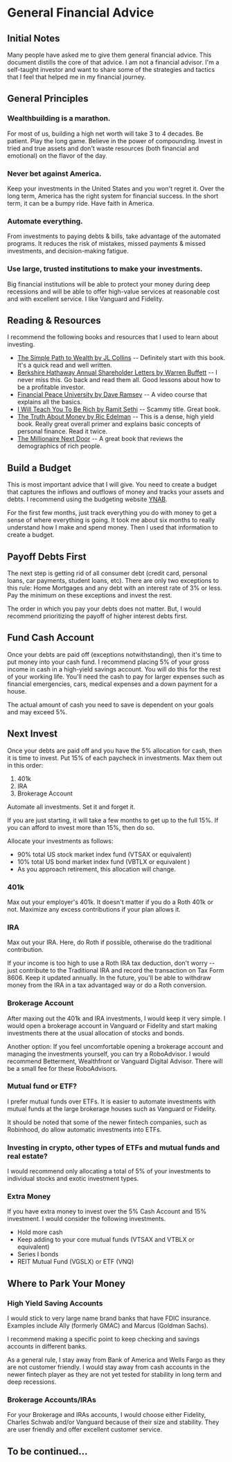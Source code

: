 # General Financial Advice
## Initial Notes
Many people have asked me to give them general financial advice. This document distills the core of that advice. I am not a financial advisor. I'm a self-taught investor and want to share some of the strategies and tactics that I feel that helped me in my financial journey.

## General Principles
### Wealthbuilding is a marathon. 
For most of us, building a high net worth will take 3 to 4 decades. Be patient. Play the long game. Believe in the power of compounding. Invest in tried and true assets and don't waste resources (both financial and emotional) on the flavor of the day.

### Never bet against America. 
Keep your investments in the United States and you won't regret it. Over the long term, America has the right system for financial success. In the short term, it can be a bumpy ride. Have faith in America.

### Automate everything. 
From investments to paying debts & bills, take advantage of the automated programs. It reduces the risk of mistakes, missed payments & missed investments, and decision-making fatigue.

### Use large, trusted institutions to make your investments. 
Big financial institutions will be able to protect your money during deep recessions and will be able to offer high-value services at reasonable cost and with excellent service. I like Vanguard and Fidelity.

## Reading & Resources
I recommend the following books and resources that I used to learn about investing.
- [The Simple Path to Wealth by JL Collins](https://bookshop.org/a/11815/9781533667922) -- Definitely start with this book. It's a quick read and well written.
- [Berkshire Hathaway Annual Shareholder Letters by Warren Buffett](https://berkshirehathaway.com/letters/letters.html) -- I never miss this. Go back and read them all. Good lessons about how to be a profitable investor.
- [Financial Peace University by Dave Ramsey](https://www.ramseysolutions.com/ramseyplus/financial-peace) -- A video course that explains all the basics.
- [I Will Teach You To Be Rich by Ramit Sethi](https://bookshop.org/a/11815/9781523505746) -- Scammy title. Great book.
- [The Truth About Money by Ric Edelman](https://bookshop.org/a/11815/9780062006486) -- This is a dense, high yield book. Really great overall primer and explains basic concepts of personal finance. Read it twice.
- [The Millionaire Next Door](https://bookshop.org/a/11815/9781589795471) --  A great book that reviews the demographics of rich people. 

## Build a Budget
This is most important advice that I will give. You need to create a budget that captures the inflows and outflows of money and tracks your assets and debts. I recommend using the budgeting website [YNAB](https://www.youneedabudget.com). 

For the first few months, just track everything you do with money to get a sense of where everything is going. It took me about six months to really understand how I make and spend money. Then I used that information to create a budget.

## Payoff Debts First
The next step is getting rid of all consumer debt (credit card, personal loans, car payments, student loans, etc). There are only two exceptions to this rule: Home Mortgages and any debt with an interest rate of 3% or less. Pay the minimum on these exceptions and invest the rest. 

The order in which you pay your debts does not matter. But, I would recommend prioritizing the payoff of higher interest debts first.  

## Fund Cash Account
Once your debts are paid off (exceptions notwithstanding), then it's time to put money into your cash fund. I recommend placing 5% of your gross income in cash in a high-yield savings account. You will do this for the rest of your working life. You'll need the cash to pay for larger expenses such as financial emergencies, cars, medical expenses and a down payment for a house.

The actual amount of cash you need to save is dependent on your goals and may exceed 5%.

## Next Invest
Once your debts are paid off and you have the 5% allocation for cash, then it is time to invest. Put 15% of each paycheck in investments. Max them out in this order:

1. 401k
2. IRA
3. Brokerage Account 

Automate all investments. Set it and forget it.

If you are just starting, it will take a few months to get up to the full 15%. If you can afford to invest more than 15%, then do so. 

Allocate your investments as follows:
- 90% total US stock market index fund (VTSAX or equivalent)
- 10% total US bond market index fund (VBTLX or equivalent )
- As you approach retirement, this allocation will change.

### 401k
Max out your employer's 401k. It doesn't matter if you do a Roth 401k or not. Maximize any excess contributions if your plan allows it.

### IRA
Max out your IRA. Here, do Roth if possible, otherwise do the traditional contribution.

If your income is too high to use a Roth IRA tax deduction, don't worry -- just contribute to the Traditional IRA and record the transaction on Tax Form 8606. Keep it updated annually. In the future, you'll be able to withdraw money from the IRA in a tax advantaged way or do a Roth conversion.
 
### Brokerage Account
After maxing out the 401k and IRA investments, I would keep it very simple. I would open a brokerage account in Vanguard or Fidelity and start making investments there at the usual allocation of stocks and bonds.

Another option: If you feel uncomfortable opening a brokerage account and managing the investments yourself, you can try a RoboAdvisor. I would recommend Betterment, Wealthfront or Vanguard Digital Advisor. There will be a small fee for these RoboAdvisors. 

### Mutual fund or ETF?
I prefer mutual funds over ETFs. It is easier to automate investments with mutual funds at the large brokerage houses such as Vanguard or Fidelity.

It should be noted that some of the newer fintech companies, such as Robinhood, do allow automatic investments into ETFs.

### Investing in crypto, other types of ETFs and mutual funds and real estate?
I would recommend only allocating a total of 5% of your investments to individual stocks and exotic investment types.

### Extra Money

If you have extra money to invest over the 5% Cash Account and 15% investment. I would consider the following investments.

- Hold more cash
- Keep adding to your core mutual funds (VTSAX and VTBLX or equivalent)
- Series I bonds 
- REIT Mutual Fund (VGSLX) or ETF (VNQ) 

## Where to Park Your Money

### High Yield Saving Accounts
I would stick to very large name brand banks that have FDIC insurance. Examples include Ally (formerly GMAC) and Marcus (Goldman Sachs). 

I recommend making a specific point to keep checking and savings accounts in different banks. 

As a general rule, I stay away from Bank of America and Wells Fargo as they are not customer friendly. I would stay away from cash accounts in the newer fintech player as they are not yet tested for stability in long term and deep recessions. 

### Brokerage Accounts/IRAs
For your Brokerage and IRAs accounts, I would choose either Fidelity, Charles Schwab and/or Vanguard  because of their size and stability. They are user friendly and offer excellent customer service.

## To be continued...




